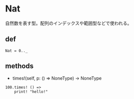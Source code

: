 # Nat

自然数を表す型。配列のインデックスや範囲型などで使われる。

## def

```erg
Nat = 0.._
```

## methods

* times!(self, p: () => NoneType) -> NoneType

```erg
100.times! () =>
    print! "hello!"
```
